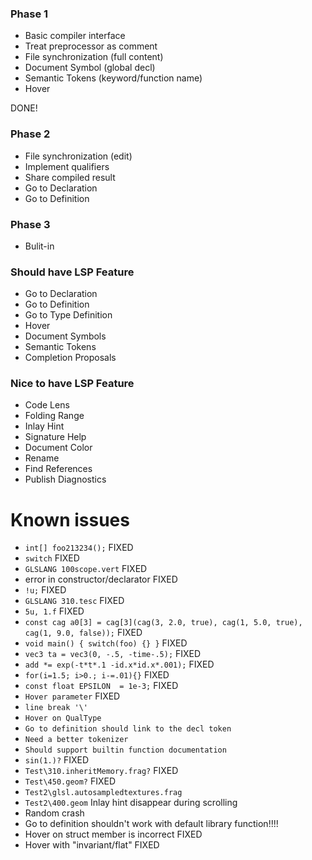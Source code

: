 
### Phase 1
- Basic compiler interface
- Treat preprocessor as comment
- File synchronization (full content)
- Document Symbol (global decl)
- Semantic Tokens (keyword/function name)
- Hover

DONE!

### Phase 2
- File synchronization (edit)
- Implement qualifiers
- Share compiled result
- Go to Declaration
- Go to Definition


### Phase 3
- Bulit-in

### Should have LSP Feature
- Go to Declaration
- Go to Definition
- Go to Type Definition
- Hover
- Document Symbols
- Semantic Tokens
- Completion Proposals

### Nice to have LSP Feature
- Code Lens
- Folding Range
- Inlay Hint
- Signature Help
- Document Color
- Rename
- Find References
- Publish Diagnostics

# Known issues
- `int[] foo213234();` FIXED
- `switch` FIXED
- `GLSLANG 100scope.vert` FIXED
- error in constructor/declarator FIXED
- `!u;` FIXED
- `GLSLANG 310.tesc` FIXED
- `5u, 1.f` FIXED
- `const cag a0[3] = cag[3](cag(3, 2.0, true), cag(1, 5.0, true), cag(1, 9.0, false));` FIXED
- `void main() { switch(foo) {} }` FIXED
- `vec3 ta = vec3(0, -.5, -time-.5);` FIXED
- `add *= exp(-t*t*.1 -id.x*id.x*.001);` FIXED
- `for(i=1.5; i>0.; i-=.01){}` FIXED
- `const float EPSILON	= 1e-3;` FIXED
- `Hover parameter` FIXED
- `line break '\'`
- `Hover on QualType`
- `Go to definition should link to the decl token`
- `Need a better tokenizer`
- `Should support builtin function documentation`
- `sin(1.)?` FIXED
- `Test\310.inheritMemory.frag?` FIXED
- `Test\450.geom?` FIXED
- `Test2\glsl.autosampledtextures.frag`
- `Test2\400.geom` Inlay hint disappear during scrolling
- Random crash
- Go to definition shouldn't work with default library function!!!!
- Hover on struct member is incorrect FIXED
- Hover with "invariant/flat" FIXED